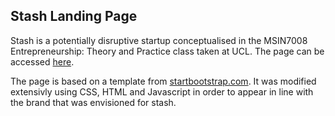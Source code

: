 ## Stash Landing Page
Stash is a potentially disruptive startup conceptualised in the MSIN7008 Entrepreneurship: Theory and Practice class taken at UCL. The page can be accessed [here](https://lucasvaltl.github.io/stashlanding/).

The page is based on a template from [startbootstrap.com](https://startbootstrap.com/template-overviews/new-age/). It was modified extensivly using CSS, HTML and Javascript in order to appear in line with the brand that was envisioned for stash. 
